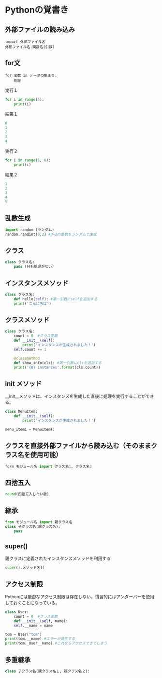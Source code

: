 # Pythonの覚書き

## 外部ファイルの読み込み

```
import 外部ファイル名
外部ファイル名.関数名(引数)
```

## for文

```
for 変数 in データの集まり:
    処理
```

実行１
```python
for i in range(5):
    print(i)
```

結果１
```python
0
1
2
3
4
```

実行２
```python
for i in range(1, 6):
    print(i)
```

結果２
```python
1
2
3
4
5
```

## 乱数生成

```python
import random (ランダム)
random.randint(0,2) #0~2の整数をランダムで生成
```

## クラス

```python
class クラス名:
	pass (何も処理がない)
```

## インスタンスメソッド

```python
class クラス名:
    def hello(self): #第一引数にselfを追加する
	print('こんにちは')
```


## クラスメソッド

```python
class クラス名:
    count = 0  #クラス変数
    def __init__(self):
        print('インスタンスが生成されました！')
	self.count += 1

    @classmethod
    def show_info(cls): #第一引数にclsを追加する
	print('{0} instances'.format(cls.count))
```


## __init__ メソッド
__init__メソッドは、インスタンスを生成した直後に処理を実行することができる。

```python
class MenuItem:
    def __init__(self):
        print('インスタンスが生成されました！')

menu_item1 = MenuItem()
```

## クラスを直接外部ファイルから読み込む（そのままクラス名を使用可能）

```python
form モジュール名 import クラス名1, クラス名2
```

## 四捨五入

```python
round(四捨五入したい数)
```

## 継承

```python
from モジュール名 import 親クラス名
class 子クラス名(親クラス名):
    pass
```

## super()
親クラスに定義されたインスタンスメソッドを利用する

```python
super().メソッド名()
```

## アクセス制限
Pythonには厳密なアクセス制限は存在しない。慣習的にはアンダーバーを使用しておくことになっている。

```python
class User:
    count = 0  #クラス変数
    def __init__(self, name):
	self.__name = name

tom = User("tom")
print(tom.__name) #エラーが発生する
print(tom._User__name) #これならアクセスできてしまう
```

## 多重継承

```python
class 子クラス名(親クラス名１, 親クラス名２):
```